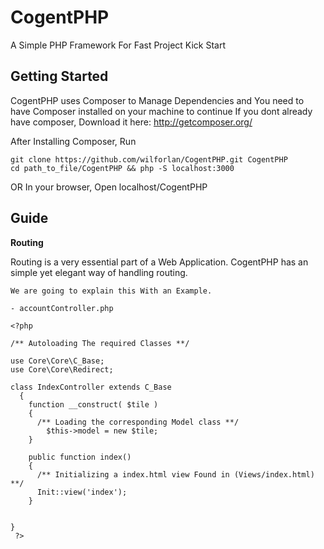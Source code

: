 # CogentPHP
A Simple PHP Framework For Fast Project Kick Start

## Getting Started

CogentPHP uses Composer to Manage Dependencies and You need to have Composer installed on your machine to continue
If you dont already have composer,
	Download it here: http://getcomposer.org/

After Installing Composer,
Run

	git clone https://github.com/wilforlan/CogentPHP.git CogentPHP
	cd path_to_file/CogentPHP && php -S localhost:3000

OR
In your browser, Open localhost/CogentPHP

## Guide

**Routing**

Routing is a very essential part of a Web Application. CogentPHP has an simple yet elegant way of handling routing.

	We are going to explain this With an Example.

	- accountController.php

	<?php

	/** Autoloading The required Classes **/
	
	use Core\Core\C_Base;
	use Core\Core\Redirect;

	class IndexController extends C_Base
	  {
	  	function __construct( $tile )
	  	{
	      /** Loading the corresponding Model class **/
	  		$this->model = new $tile;
	  	}

	  	public function index()
	  	{
	      /** Initializing a index.html view Found in (Views/index.html) **/
	      Init::view('index');
	  	}


	}
	 ?>
